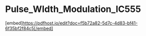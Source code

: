 # Pulse_WIdth_Modulation_IC555
[embed]https://pdfhost.io/edit?doc=f5b72a82-5d7c-4d83-bf41-6f35bf2f84c5[/embed]
